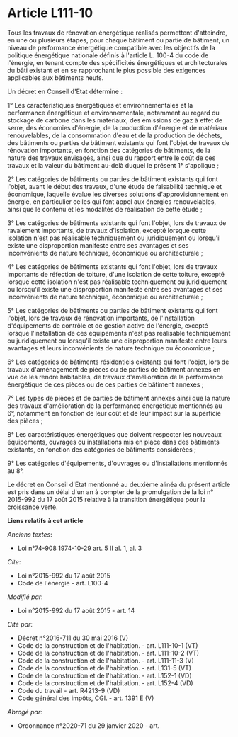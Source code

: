 # Article L111-10

Tous les travaux de rénovation énergétique réalisés permettent d'atteindre, en une ou plusieurs étapes, pour chaque bâtiment
ou partie de bâtiment, un niveau de performance énergétique compatible avec les objectifs de la politique énergétique
nationale définis à l'article L. 100-4 du code de l'énergie, en tenant compte des spécificités énergétiques et
architecturales du bâti existant et en se rapprochant le plus possible des exigences applicables aux bâtiments neufs. 

Un décret en Conseil d'Etat détermine : 

1° Les caractéristiques énergétiques et environnementales et la performance énergétique et environnementale, notamment au
regard du stockage de carbone dans les matériaux, des émissions de gaz à effet de serre, des économies d'énergie, de la
production d'énergie et de matériaux renouvelables, de la consommation d'eau et de la production de déchets, des bâtiments ou
parties de bâtiment existants qui font l'objet de travaux de rénovation importants, en fonction des catégories de bâtiments,
de la nature des travaux envisagés, ainsi que du rapport entre le coût de ces travaux et la valeur du bâtiment au-delà duquel
le présent 1° s'applique ; 

2° Les catégories de bâtiments ou parties de bâtiment existants qui font l'objet, avant le début des travaux, d'une étude de
faisabilité technique et économique, laquelle évalue les diverses solutions d'approvisionnement en énergie, en particulier
celles qui font appel aux énergies renouvelables, ainsi que le contenu et les modalités de réalisation de cette étude ; 

3° Les catégories de bâtiments existants qui font l'objet, lors de travaux de ravalement importants, de travaux d'isolation,
excepté lorsque cette isolation n'est pas réalisable techniquement ou juridiquement ou lorsqu'il existe une disproportion
manifeste entre ses avantages et ses inconvénients de nature technique, économique ou architecturale ; 

4° Les catégories de bâtiments existants qui font l'objet, lors de travaux importants de réfection de toiture, d'une
isolation de cette toiture, excepté lorsque cette isolation n'est pas réalisable techniquement ou juridiquement ou lorsqu'il
existe une disproportion manifeste entre ses avantages et ses inconvénients de nature technique, économique ou
architecturale ; 

5° Les catégories de bâtiments ou parties de bâtiment existants qui font l'objet, lors de travaux de rénovation importants,
de l'installation d'équipements de contrôle et de gestion active de l'énergie, excepté lorsque l'installation de ces
équipements n'est pas réalisable techniquement ou juridiquement ou lorsqu'il existe une disproportion manifeste entre leurs
avantages et leurs inconvénients de nature technique ou économique ; 

6° Les catégories de bâtiments résidentiels existants qui font l'objet, lors de travaux d'aménagement de pièces ou de parties
de bâtiment annexes en vue de les rendre habitables, de travaux d'amélioration de la performance énergétique de ces pièces ou
de ces parties de bâtiment annexes ; 

7° Les types de pièces et de parties de bâtiment annexes ainsi que la nature des travaux d'amélioration de la performance
énergétique mentionnés au 6°, notamment en fonction de leur coût et de leur impact sur la superficie des pièces ; 

8° Les caractéristiques énergétiques que doivent respecter les nouveaux équipements, ouvrages ou installations mis en place
dans des bâtiments existants, en fonction des catégories de bâtiments considérées ; 

9° Les catégories d'équipements, d'ouvrages ou d'installations mentionnés au 8°. 

Le décret en Conseil d'Etat mentionné au deuxième alinéa du présent article est pris dans un délai d'un an à compter de la
promulgation de la loi n° 2015-992 du 17 août 2015 relative à la transition énergétique pour la croissance verte.

**Liens relatifs à cet article**

_Anciens textes_:

  - Loi n°74-908 1974-10-29 art. 5 II al. 1, al. 3

_Cite_:

  - Loi n°2015-992 du 17 août 2015
  - Code de l'énergie - art. L100-4

_Modifié par_:

  - Loi n°2015-992 du 17 août 2015 - art. 14

_Cité par_:

  - Décret n°2016-711 du 30 mai 2016 (V)
  - Code de la construction et de l'habitation. - art. L111-10-1 (VT)
  - Code de la construction et de l'habitation. - art. L111-10-2 (VT)
  - Code de la construction et de l'habitation. - art. L111-11-3 (V)
  - Code de la construction et de l'habitation. - art. L131-5 (VT)
  - Code de la construction et de l'habitation. - art. L152-1 (VD)
  - Code de la construction et de l'habitation. - art. L152-4 (VD)
  - Code du travail - art. R4213-9 (VD)
  - Code général des impôts, CGI. - art. 1391 E (V)

_Abrogé par_:

  - Ordonnance n°2020-71 du 29 janvier 2020 - art.
